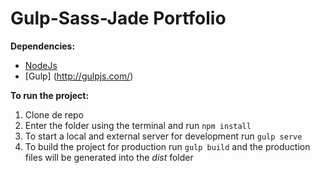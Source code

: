 # Gulp-Sass-Jade Portfolio

**Dependencies:**
* [NodeJs](https://nodejs.org/en/)
* [Gulp] (http://gulpjs.com/)


**To run the project:**

1. Clone de repo
2. Enter the folder using the terminal and run ``npm install``
3. To start a local and external server for development run ``gulp serve``
4. To build the project for production run ``gulp build`` and the production files will be generated into the _dist_ folder
